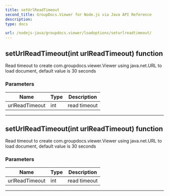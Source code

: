 ```yaml
---
title: setUrlReadTimeout
second_title: GroupDocs.Viewer for Node.js via Java API Reference
description: 
type: docs

url: /nodejs-java/groupdocs.viewer/loadoptions/seturlreadtimeout/
---
```


## setUrlReadTimeout(int urlReadTimeout)  function
Read timeout to create  com.groupdocs.viewer.Viewer using  java.net.URL to load document, default value is 30 seconds

### Parameters

| Name | Type | Description |
| --- | --- | --- |
| urlReadTimeout | int | read timeout |


---


## setUrlReadTimeout(int urlReadTimeout)  function
Read timeout to create  com.groupdocs.viewer.Viewer using  java.net.URL to load document, default value is 30 seconds

### Parameters

| Name | Type | Description |
| --- | --- | --- |
| urlReadTimeout | int | read timeout |


---


